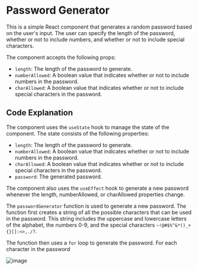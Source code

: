  # Password Generator

This is a simple React component that generates a random password based on the user's input. The user can specify the length of the password, whether or not to include numbers, and whether or not to include special characters.

  
 

The component accepts the following props:

* `length`: The length of the password to generate.
* `numberAllowed`: A boolean value that indicates whether or not to include numbers in the password.
* `charAllowed`: A boolean value that indicates whether or not to include special characters in the password.
 
## Code Explanation

The component uses the `useState` hook to manage the state of the component. The state consists of the following properties:

* `length`: The length of the password to generate.
* `numberAllowed`: A boolean value that indicates whether or not to include numbers in the password.
* `charAllowed`: A boolean value that indicates whether or not to include special characters in the password.
* `password`: The generated password.

The component also uses the `useEffect` hook to generate a new password whenever the length, numberAllowed, or charAllowed properties change.

The `passwordGenerator` function is used to generate a new password. The function first creates a string of all the possible characters that can be used in the password. This string includes the uppercase and lowercase letters of the alphabet, the numbers 0-9, and the special characters `~!@#$%^&*()_+{}[]:<>,./?`.

The function then uses a `for` loop to generate the password. For each character in the password

![image](https://github.com/Shivraj10t/01React/assets/86354254/5906ced2-e858-44b9-a8b2-0f0ba7c0187c)


 
